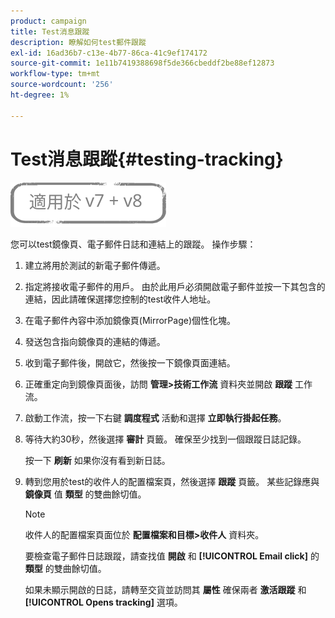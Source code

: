 ```yaml
---
product: campaign
title: Test消息跟蹤
description: 瞭解如何test郵件跟蹤
exl-id: 16ad36b7-c13e-4b77-86ca-41c9ef174172
source-git-commit: 1e11b7419388698f5de366cbeddf2be88ef12873
workflow-type: tm+mt
source-wordcount: '256'
ht-degree: 1%

---
```


# Test消息跟蹤{#testing-tracking}

![](../../assets/common.svg)

您可以test鏡像頁、電子郵件日誌和連結上的跟蹤。 操作步驟：

1. 建立將用於測試的新電子郵件傳遞。
1. 指定將接收電子郵件的用戶。 由於此用戶必須開啟電子郵件並按一下其包含的連結，因此請確保選擇您控制的test收件人地址。
1. 在電子郵件內容中添加鏡像頁(MirrorPage)個性化塊。
1. 發送包含指向鏡像頁的連結的傳遞。
1. 收到電子郵件後，開啟它，然後按一下鏡像頁面連結。
1. 正確重定向到鏡像頁面後，訪問 **管理>技術工作流** 資料夾並開啟 **跟蹤** 工作流。
1. 啟動工作流，按一下右鍵 **調度程式** 活動和選擇 **立即執行掛起任務**。
1. 等待大約30秒，然後選擇 **審計** 頁籤。 確保至少找到一個跟蹤日誌記錄。

   按一下 **刷新** 如果你沒有看到新日誌。

1. 轉到您用於test的收件人的配置檔案頁，然後選擇 **跟蹤** 頁籤。 某些記錄應與 **鏡像頁** 值 **類型** 的雙曲餘切值。

   >[!NOTE]
   >
   >收件人的配置檔案頁面位於 **配置檔案和目標>收件人** 資料夾。

   要檢查電子郵件日誌跟蹤，請查找值 **開啟** 和 **[!UICONTROL Email click]** 的 **類型** 的雙曲餘切值。

   如果未顯示開啟的日誌，請轉至交貨並訪問其 **屬性** 確保兩者 **激活跟蹤** 和 **[!UICONTROL Opens tracking]** 選項。
